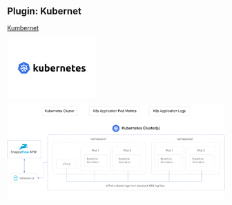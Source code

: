 ## Plugin: Kubernet

[Kumbernet](https://www.google.com)

![](assets/images/kubernete_1.jpg)

 

 

 ![](assets/images/Kubernete_dashboard.png)

 

 